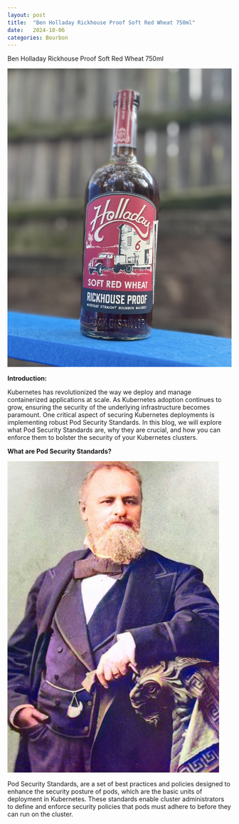 ```yaml
---
layout: post
title:  "Ben Holladay Rickhouse Proof Soft Red Wheat 750ml"
date:   2024-10-06 
categories: Bourbon
---
```



Ben Holladay Rickhouse Proof Soft Red Wheat 750ml

![My image Name](/pics/ben-holladay/Ben-Holladay.jpg)

**Introduction:**


Kubernetes has revolutionized the way we deploy and manage containerized applications at scale. As Kubernetes adoption continues to grow, ensuring the security of the underlying infrastructure becomes paramount. One critical aspect of securing Kubernetes deployments is implementing robust Pod Security Standards. In this blog, we will explore what Pod Security Standards are, why they are crucial, and how you can enforce them to bolster the security of your Kubernetes clusters.


**What are Pod Security Standards?**

![My image Name](/pics/ben-holladay/BenHolladay2_LOAcolor.jpg)



Pod Security Standards, are a set of best practices and policies designed to enhance the security posture of pods, which are the basic units of deployment in Kubernetes. These standards enable cluster administrators to define and enforce security policies that pods must adhere to before they can run on the cluster.
